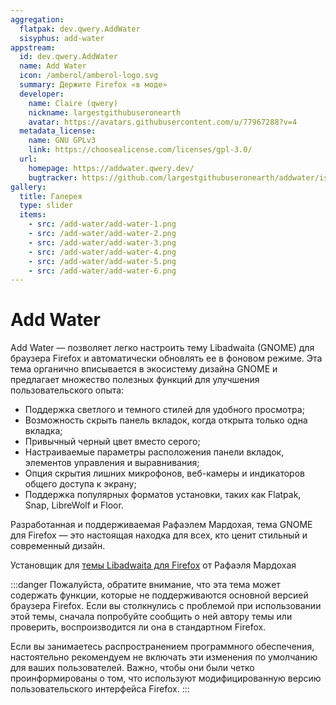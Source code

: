 ```yaml
---
aggregation:
  flatpak: dev.qwery.AddWater
  sisyphus: add-water
appstream:
  id: dev.qwery.AddWater
  name: Add Water
  icon: /amberol/amberol-logo.svg
  summary: Держите Firefox «в моде»
  developer:
    name: Claire (qwery)
    nickname: largestgithubuseronearth
    avatar: https://avatars.githubusercontent.com/u/77967288?v=4
  metadata_license:
    name: GNU GPLv3
    link: https://choosealicense.com/licenses/gpl-3.0/
  url:
    homepage: https://addwater.qwery.dev/
    bugtracker: https://github.com/largestgithubuseronearth/addwater/issues
gallery:
  title: Галерея
  type: slider
  items:
    - src: /add-water/add-water-1.png
    - src: /add-water/add-water-2.png
    - src: /add-water/add-water-3.png
    - src: /add-water/add-water-4.png
    - src: /add-water/add-water-5.png
    - src: /add-water/add-water-6.png
---
```


# Add Water

Add Water — позволяет легко настроить тему Libadwaita (GNOME) для браузера Firefox и автоматически обновлять ее в фоновом режиме. Эта тема органично вписывается в экосистему дизайна GNOME и предлагает множество полезных функций для улучшения пользовательского опыта:

- Поддержка светлого и темного стилей для удобного просмотра;
- Возможность скрыть панель вкладок, когда открыта только одна вкладка;
- Привычный черный цвет вместо серого;
- Настраиваемые параметры расположения панели вкладок, элементов управления и выравнивания;
- Опция скрытия лишних микрофонов, веб-камеры и индикаторов общего доступа к экрану;
- Поддержка популярных форматов установки, таких как Flatpak, Snap, LibreWolf и Floor.

Разработанная и поддерживаемая Рафаэлем Мардохая, тема GNOME для Firefox — это настоящая находка для всех, кто ценит стильный и современный дизайн.

Установщик для [темы Libadwaita для Firefox](https://github.com/largestgithubuseronearth/addwater) от Рафаэля Мардохая

:::danger
Пожалуйста, обратите внимание, что эта тема может содержать функции, которые не поддерживаются основной версией браузера Firefox. Если вы столкнулись с проблемой при использовании этой темы, сначала попробуйте сообщить о ней автору темы или проверить, воспроизводится ли она в стандартном Firefox.

Если вы занимаетесь распространением программного обеспечения, настоятельно рекомендуем не включать эти изменения по умолчанию для ваших пользователей. Важно, чтобы они были четко проинформированы о том, что используют модифицированную версию пользовательского интерфейса Firefox.
:::

<AGWGallery />

<!--@include: @apps/.parts/install/content-repo.md-->
<!--@include: @apps/.parts/install/content-flatpak.md-->
